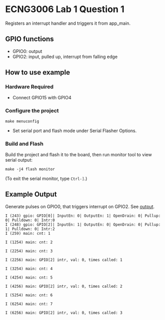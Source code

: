 # ECNG3006 Lab 1 Question 1

Registers an interrupt handler and triggers it from app_main.

## GPIO functions

 * GPIO0: output
 * GPIO2:  input, pulled up, interrupt from falling edge

## How to use example

### Hardware Required

 * Connect GPIO15 with GPIO4

### Configure the project

```
make menuconfig
```

* Set serial port and flash mode under Serial Flasher Options.


### Build and Flash

Build the project and flash it to the board, then run monitor tool to view serial output:

```
make -j4 flash monitor
```

(To exit the serial monitor, type ``Ctrl-]``.)


## Example Output  

Generate pulses on GPIO0, that triggers interrupt on GPIO2. See [output](output/lab1_q2_816027279.out).

```
I (243) gpio: GPIO[0]| InputEn: 0| OutputEn: 1| OpenDrain: 0| Pullup: 0| Pulldown: 0| Intr:0 
I (248) gpio: GPIO[2]| InputEn: 1| OutputEn: 0| OpenDrain: 0| Pullup: 1| Pulldown: 0| Intr:2 
I (259) main: cnt: 1
 
I (1254) main: cnt: 2
 
I (2254) main: cnt: 3

I (2256) main: GPIO[2] intr, val: 0, times called: 1

I (3254) main: cnt: 4

I (4254) main: cnt: 5

I (4256) main: GPIO[2] intr, val: 0, times called: 2

I (5254) main: cnt: 6

I (6254) main: cnt: 7

I (6256) main: GPIO[2] intr, val: 0, times called: 3
 ```
